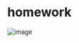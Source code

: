 # homework

![image](https://user-images.githubusercontent.com/84115122/134566059-f442951a-f5c7-42bf-acdb-b27ea91d77b8.png)
